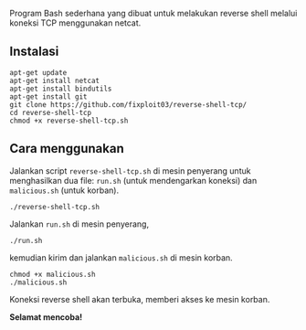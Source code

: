 Program Bash sederhana yang dibuat untuk melakukan reverse shell melalui koneksi TCP menggunakan netcat.

## Instalasi 

```
apt-get update
apt-get install netcat
apt-get install bindutils
apt-get install git
git clone https://github.com/fixploit03/reverse-shell-tcp/
cd reverse-shell-tcp
chmod +x reverse-shell-tcp.sh
```

## Cara menggunakan

Jalankan script `reverse-shell-tcp.sh` di mesin penyerang untuk menghasilkan dua file: `run.sh` (untuk mendengarkan koneksi) dan `malicious.sh` (untuk korban).

```
./reverse-shell-tcp.sh
```

Jalankan `run.sh` di mesin penyerang, 

```
./run.sh
```

kemudian kirim dan jalankan `malicious.sh` di mesin korban.

```
chmod +x malicious.sh
./malicious.sh
```

Koneksi reverse shell akan terbuka, memberi akses ke mesin korban.

**Selamat mencoba!**
